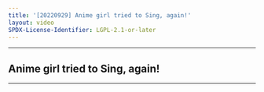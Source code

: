 ```yaml
---
title: '[20220929] Anime girl tried to Sing, again!'
layout: video
SPDX-License-Identifier: LGPL-2.1-or-later
---
```


---

## Anime girl tried to Sing, again!

<div class="container">
  <video-js id="my-video" class="vjs-fluid vjs-layout-medium" controls preload="auto" poster="https://xx58j-my.sharepoint.com/:i:/g/personal/akunanime_xx58j_onmicrosoft_com/EfTYAWX6GztPkcP6jg5kAiQBFHtIaggYL2Cfddq9RtOFGQ?download=1">
    <source src="https://xx58j-my.sharepoint.com/:v:/g/personal/peekaboo_xx58j_onmicrosoft_com/ES7AK_P7u9FCopiBvFj3yLoBlGLCNAUhCm84sfmEdzpQJQ?download=1" type="video/mp4"/>
  </video-js>
</div>

---

